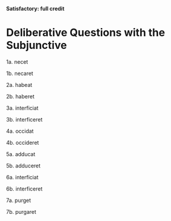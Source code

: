 **Satisfactory:  full credit**

# Deliberative Questions with the Subjunctive

1a. necet

1b. necaret

2a. habeat

2b. haberet

3a. interficiat

3b. interficeret

4a. occidat

4b. occideret

5a. adducat

5b. adduceret

6a. interficiat

6b. interficeret

7a. purget

7b. purgaret
